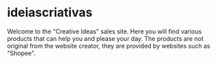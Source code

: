 # ideiascriativas
Welcome to the "Creative Ideas" sales site. Here you will find various products that can help you and please your day. The products are not original from the website creator, they are provided by websites such as "Shopee".
